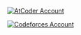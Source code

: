 [![AtCoder Account](https://atrating.baoshuo.dev/rating?username=creating001)](https://atcoder.jp/users/creating001)

[![Codeforces Account](https://cfrating.ihcr.top/?user=creating001)](https://codeforces.com/profile/creating001)

